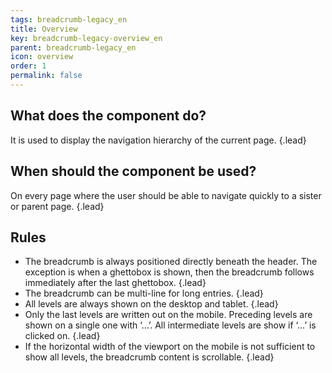 ```yaml
---
tags: breadcrumb-legacy_en
title: Overview
key: breadcrumb-legacy-overview_en
parent: breadcrumb-legacy_en
icon: overview
order: 1
permalink: false  
---
```


## What does the component do?
It is used to display the navigation hierarchy of the current page. {.lead}

## When should the component be used? 
On every page where the user should be able to navigate quickly to a sister or parent page. {.lead}

## Rules
* The breadcrumb is always positioned directly beneath the header. The exception is when a <sbb-link variant="inline" href="/en/design-system/legacy/components/ghettobox">ghettobox</sbb-link> is shown, then the breadcrumb follows immediately after the last ghettobox. {.lead}
* The breadcrumb can be multi-line for long entries. {.lead}
* All levels are always shown on the desktop and tablet. {.lead}
* Only the last levels are written out on the mobile. Preceding levels are shown on a single one with ‘…’. All intermediate levels are show if ‘…’ is clicked on. {.lead}
* If the horizontal width of the viewport on the mobile is not sufficient to show all levels, the breadcrumb content is scrollable. {.lead}

